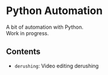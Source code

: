 # Python Automation

A bit of automation with Python.  
Work in progress.

## Contents

- `derushing`: Video editing derushing
